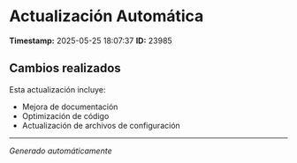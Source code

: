 # Actualización Automática

**Timestamp:** 2025-05-25 18:07:37
**ID:** 23985

## Cambios realizados

Esta actualización incluye:
- Mejora de documentación
- Optimización de código
- Actualización de archivos de configuración

---
*Generado automáticamente*
